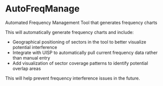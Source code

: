 # AutoFreqManage
Automated Frequency Management Tool that generates frequency charts

This will automatically generate frequency charts and include:
- Geographical positioning of sectors in the tool to better visualize potential interference
- Integrate with UISP to automatically pull current frequency data rather than manual entry
- Add visualization of sector coverage patterns to identify potential overlap areas

This will help prevent frequency interference issues in the future.
